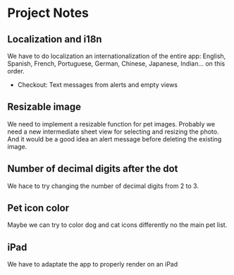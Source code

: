 # Project Notes

## Localization and i18n
We have to do localization an internationalization of the entire app: English, Spanish, French, Portuguese, German, Chinese, Japanese, Indian... on this order. 
* Checkout: Text messages from alerts and empty views


## Resizable image
We need to implement a resizable function for pet images. Probably we need a new intermediate sheet view for selecting and resizing the photo. And it would be a good idea an alert message before deleting the existing image.


## Number of decimal digits after the dot
We hace to try changing the number of decimal digits from 2 to 3. 


## Pet icon color
Maybe we can try to color dog and cat icons differently no the main pet list.


## iPad
We have to adaptate the app to properly render on an iPad


<!--## Trim spaces
We need to trim all final and first blank spaces before save on the data base.-->
